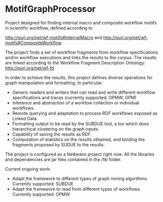MotifGraphProcessor
===================

Project designed for finding internal macro and composite workflow motifs in scientific workflow, defined according to 

 http://purl.org/net/wf-motifs#InternalMacro and http://purl.org/net/wf-motifs#CompositeWorkflow.
 
The project finds a set of workflow fragments from workflow specifications and/or workflow executions and links 
the results to the corpus. The results are linked according to the Workflow Fragment Description Ontology: http://purl.org/net/wf-fd

In order to achieve the results, this project defines diverse operations for graph manipulation and formatting. In particular:

* Generic readers and writers that can read and write different workflow specifications and traces (currently supported: OPMW, OPM)
* Inference and abstraction of a workfow collection or individual workflows.
* Remote querying and adaptation to process RDF workflows exposed as Linked Data.
* Formatting output to be read by the SUBDUE tool, a too which does hierarchical clustering on the graph inputs.
* Capability of saving the results as RDF.
* Computation of statistics on the results obtained, and binding the fragments proposed by SUDUE to the results.

The project is configured as a Netbeans project right now. All the libraries and dependencies are jar files contained in the /lib folder.

Current ongoing work:
* Adapt the framework to different types of graph mining algorithms. Currently supported: SUBDUE
* Adapt the framework to read from different types of workflows. Currently supported: OPMW
